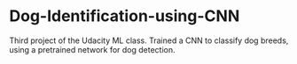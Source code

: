 # Dog-Identification-using-CNN
Third project of the Udacity ML class. Trained a CNN to classify dog breeds, using a pretrained network for dog detection. 
